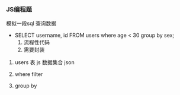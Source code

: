 ### JS编程题
模拟一段sql 查询数据
- SELECT username, id FROM users where age < 30 group by sex;
    1. 流程性代码
    2. 需要封装

1. users 表
    js 数据集合
    json

2. where
    filter
3. group by